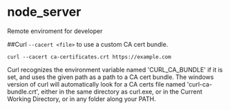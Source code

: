 # node_server
Remote enviroment for developer

##Curl
`--cacert <file>` to use a custom CA cert bundle.

```
curl --cacert ca-certificates.crt https://example.com
```

Curl recognizes the environment variable named 'CURL_CA_BUNDLE' if it is set, and uses the given path as a path to a CA cert bundle.
The windows version of curl will automatically look for a CA certs file named 'curl-ca-bundle.crt', either in the same directory as curl.exe, or in the Current Working Directory, or in any folder along your PATH.
